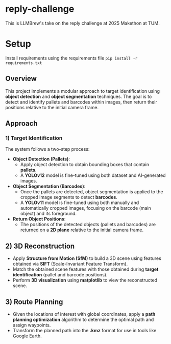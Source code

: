 # reply-challenge
This is LLMBrew's take on the reply challenge at 2025 Makethon at TUM.

# Setup
Install requirements using the requirements file `pip install -r requirements.txt`

## Overview

This project implements a modular approach to target identification using **object detection** and **object segmentation** techniques. The goal is to detect and identify pallets and barcodes within images, then return their positions relative to the initial camera frame.

## Approach
### 1) Target Identification
The system follows a two-step process:
- **Object Detection (Pallets)**:
   - Apply object detection to obtain bounding boxes that contain **pallets**.
   - A **YOLOv12** model is fine-tuned using both dataset and AI-generated images.
- **Object Segmentation (Barcodes)**:
   - Once the pallets are detected, object segmentation is applied to the cropped image segments to detect **barcodes**.
   - A **YOLOv11** model is fine-tuned using both manually and automatically cropped images, focusing on the barcode (main object) and its foreground.
- **Return Object Positions**:
   - The positions of the detected objects (pallets and barcodes) are returned on a **2D plane** relative to the initial camera frame.

## 2) 3D Reconstruction
- Apply **Structure from Motion (SfM)** to build a 3D scene using features obtained via **SIFT** (Scale-Invariant Feature Transform).
- Match the obtained scene features with those obtained during **target identification** (pallet and barcode positions).
- Perform **3D visualization** using **matplotlib** to view the reconstructed scene.

## 3) Route Planning
- Given the locations of interest with global coordinates, apply a **path planning optimization** algorithm to determine the optimal path and assign waypoints.
- Transform the planned path into the **.kmz** format for use in tools like Google Earth.
